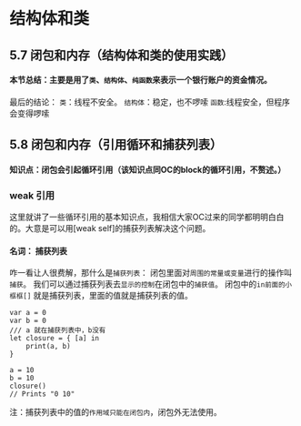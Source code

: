 # 结构体和类



##  5.7 闭包和内存（结构体和类的使用实践）
#### 本节总结：主要是用了```类```、```结构体```、```纯函数```来表示一个银行账户的资金情况。
最后的结论：
```类```：线程不安全。
```结构体```：稳定，也不啰嗦
```函数```:线程安全，但程序会变得啰嗦


##  5.8 闭包和内存（引用循环和捕获列表）
#### 知识点：闭包会引起循环引用（该知识点同OC的block的循环引用，不赘述。）
### weak 引用
这里就讲了一些循环引用的基本知识点，我相信大家OC过来的同学都明明白白的。大意是可以用[weak self]的捕获列表解决这个问题。
#### 名词： 捕获列表
咋一看让人很费解，那什么是```捕获列表```：
闭包里面对```周围的常量或变量```进行的操作叫```捕获```。
我们可以通过捕获列表去```显示的控制```在闭包中的```捕获值```。
闭包中的```in前面的小框框[]``` 就是捕获列表，里面的值就是捕获列表的值。

    var a = 0
    var b = 0
    /// a 就在捕获列表中，b没有
    let closure = { [a] in
        print(a, b)
    }
    
    a = 10
    b = 10
    closure()
    // Prints "0 10"

注：捕获列表中的值的```作用域只能在闭包内```，闭包外无法使用。



